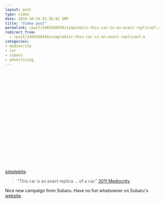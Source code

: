 ```yaml
---
layout: post
type: video
date: 2010-10-26 01:26:01 GMT
title: "Video post"
permalink: /post/1403268450/simplebits-this-car-is-an-exact-replicaof-a
redirect_from: 
  - /post/1403268450/simplebits-this-car-is-an-exact-replicaof-a
categories:
- mediocrity
- car
- subaru
- advertising
---
```

<object width="500" height="307"><param name="movie" value="http://www.youtube.com/v/Q3V5S7NhvcA?fs=1"></param><param name="allowFullScreen" value="true"></param><param name="allowscriptaccess" value="always"></param><embed src="http://www.youtube.com/v/Q3V5S7NhvcA?fs=1" type="application/x-shockwave-flash" width="500" height="307" allowscriptaccess="always" allowfullscreen="true"></embed></object>

<p><a href="http://stream.simplebits.com/post/1392242584/mediocrity" class="tumblr_blog">simplebits</a>:</p>

<blockquote><p>"This car is an exact replica … of a car." <a href="http://2011mediocrity.com">2011 Mediocrity</a></p></blockquote>

Nice new campaign from Subaru. Have no fun whatsoever on Subaru's <a href="http://www.subaru.com/content/static/fightmediocrity/index.html">website</a>.

